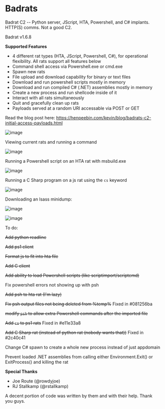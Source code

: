 # Badrats

Badrat C2 -- Python server, JScript, HTA, Powershell, and C# implants. HTTP(S) comms. Not a good C2.

Badrat v1.6.8

**Supported Features**

* 4 different rat types (HTA, JScript, Powershell, C#), for operational flexibility. All rats support all features below
* Command shell access via Powershell.exe or cmd.exe
* Spawn new rats
* File upload and download capability for binary or text files
* Download and run powershell scripts mostly in memory
* Download and run compiled C# (.NET) assemblies mostly in memory
* Create a new process and run shellcode inside of it
* Interact with all rats simultaneously
* Quit and gracefully clean up rats 
* Payloads served at a random URI accessable via POST or GET

Read the blog post here: https://henpeebin.com/kevin/blog/badrats-c2-initial-access-payloads.html

![image](/uploads/55cacc2c41463365ee6b86171b4ce5cc/image.png)

Viewing current rats and running a command

![image](/uploads/c9ac3ed3548edaf8550f007e487bf1aa/image.png)

Running a Powershell script on an HTA rat with msbuild.exe

![image](/uploads/2704d05148ed58402a8a3509da693cac/image.png)

Running a C Sharp program on a js rat using the `cs` keyword

![image](/uploads/be43bcb34c075851dd77da0da35eaffb/image.png)

Downloading an lsass minidump:

![image](/uploads/0947aaeb26deb423f4ba5de43c39fe31/image.png)

![image](/uploads/a82934014ffc695d8224a59c0036a7bc/image.png)

To do:

~~Add python readline~~

~~Add ps1 client~~

~~Format js to fit into hta file~~

~~Add C client~~

~~Add ability to load Powershell scripts (like scriptimport/scriptcmd)~~

Fix powershell errors not showing up with psh

~~Add psh to hta rat (I'm lazy)~~

~~Fix psh output files not being deleted from %temp%~~ Fixed in #081256ba

~~modify `psh` to allow extra Powershell commands after the imported file~~

~~Add `cs` to ps1 rats~~ Fixed in #e11e33a8

~~Add C Sharp rat (instead of python rat (nobody wants that))~~ Fixed in #2c40c41

Change C# spawn to create a whole new process instead of just appdomain

Prevent loaded .NET assemblies from calling either Environment.Exit() or ExitProcess() and killing the rat

**Special Thanks**

* Joe Route (@rowdyjoe)
* RJ Stallkamp (@rstallkamp)

A decent portion of code was written by them and with their help. Thank you guys.
